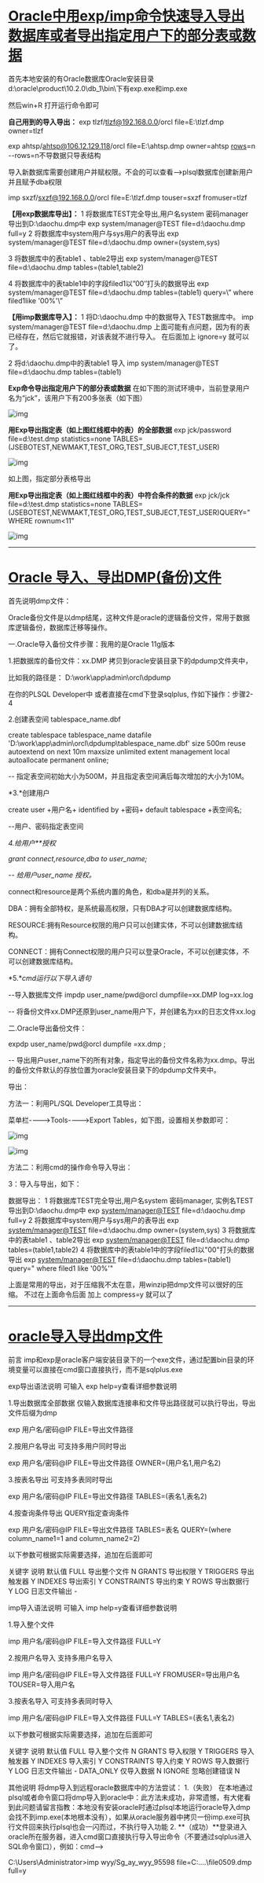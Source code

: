 # [Oracle中用exp/imp命令快速导入导出数据库或者导出指定用户下的部分表或数据](https://blog.csdn.net/weixin_47536319/article/details/122839558)

首先本地安装的有Oracle数据库Oracle安装目录d:\oracle\product\10.2.0\db_1\bin\下有exp.exe和imp.exe

然后win+R 打开运行命令即可

**自己用到的导入导出：**
exp tlzf/tlzf@192.168.0.0/orcl file=E:\tlzf.dmp owner=tlzf

exp ahtsp/ahtsp@106.12.129.118/orcl file=E:\ahtsp.dmp owner=ahtsp [rows](https://so.csdn.net/so/search?q=rows&spm=1001.2101.3001.7020)=n  --rows=n不导数据只导表结构

导入新数据库需要创建用户并赋权限。不会的可以查看-->plsql数据库创建新用户并且赋予dba权限

imp sxzf/sxzf@192.168.0.0/orcl file=E:\tlzf.dmp touser=sxzf  fromuser=tlzf

**【用exp数据库导出】：**
1 将数据库TEST完全导出,用户名system 密码manager 导出到D:\daochu.dmp中
  exp system/manager@TEST file=d:\daochu.dmp full=y
2 将数据库中system用户与sys用户的表导出
  exp system/manager@TEST file=d:\daochu.dmp owner=(system,sys)

3 将数据库中的表table1 、table2导出
  exp system/manager@TEST file=d:\daochu.dmp tables=(table1,table2)

4 将数据库中的表table1中的字段filed1以”00″打头的数据导出
  exp system/manager@TEST file=d:\daochu.dmp tables=(table1) query=\” where filed1like '00%'\”

**【用imp数据库导入】：**
1 将D:\daochu.dmp 中的数据导入 TEST数据库中。
  imp system/manager@TEST  file=d:\daochu.dmp
  上面可能有点问题，因为有的表已经存在，然后它就报错，对该表就不进行导入。
  在后面加上 ignore=y 就可以了。

2 将d:\daochu.dmp中的表table1 导入
imp system/manager@TEST  file=d:\daochu.dmp  tables=(table1)

**Exp命令导出指定用户下的部分表或数据**
在如下图的测试环境中，当前登录用户名为“jck”，该用户下有200多张表（如下图）

![img](https://img-blog.csdnimg.cn/20181227145747930)

 

**用Exp导出指定表（如上图红线框中的表）的全部数据**
exp jck/password file=d:\test.dmp statistics=none TABLES=(JSEBOTEST,NEWMAKT,TEST_ORG,TEST_SUBJECT,TEST_USER)

![img](https://img-blog.csdnimg.cn/20181227145747955)

 

如上图，指定部分表格导出

**用Exp导出指定表（如上图红线框中的表）中符合条件的数据**
exp jck/jck file=d:\test.dmp statistics=none TABLES=(JSEBOTEST,NEWMAKT,TEST_ORG,TEST_SUBJECT,TEST_USER)QUERY=\"WHERE rownum<11\"

![img](https://img-blog.csdnimg.cn/20181227145747972)



---

# [Oracle 导入、导出DMP(备份)文件](https://www.cnblogs.com/ggll611928/p/15845429.html)

首先说明dmp文件：

Oracle备份文件是以dmp结尾，这种文件是oracle的逻辑备份文件，常用于数据库逻辑备份，数据库迁移等操作。

 

一.Oracle导入备份文件步骤：我用的是Oracle 11g版本

1.把数据库的备份文件：xx.DMP  拷贝到oracle安装目录下的dpdump文件夹中，

比如我的路径是： D:\work\app\admin\orcl\dpdump 

 

在你的PLSQL Developer中 或者直接在cmd下登录sqlplus,  作如下操作：步骤2-4

2.创建表空间 tablespace_name.dbf 

create tablespace  tablespace_name  datafile 'D:\work\app\admin\orcl\dpdump\tablespace_name.dbf' size 500m 
reuse autoextend on next 10m maxsize unlimited extent management local autoallocate permanent online;

-- 指定表空间初始大小为500M，并且指定表空间满后每次增加的大小为10M。

 

*3.*创建用户

create user +用户名+ identified by +密码+ default tablespace +表空间名;  

--用户、密码指定表空间

 

*4.给用户**授权*

*grant connect,resource,dba to user_name;*

*-- 给用户user_name 授权。*

connect和resource是两个系统内置的角色，和dba是并列的关系。

 

DBA：拥有全部特权，是系统最高权限，只有DBA才可以创建数据库结构。

 

RESOURCE:拥有Resource权限的用户只可以创建实体，不可以创建数据库结构。

 

CONNECT：拥有Connect权限的用户只可以登录Oracle，不可以创建实体，不可以创建数据库结构。

 

 

*5.**cmd运行以下导入语句*

--导入数据库文件 
impdp user_name/pwd@orcl dumpfile=xx.DMP  log=xx.log

-- 将备份文件xx.DMP还原到user_name用户下，并创建名为xx的日志文件xx.log

 

二.Oracle导出备份文件：

 

expdp user_name/pwd@orcl  dumpfile =xx.dmp ;

-- 导出用户user_name下的所有对象，指定导出的备份文件名称为xx.dmp。导出的备份文件默认的存放位置为oracle安装目录下的dpdump文件夹中。

 

 

 

 

导出：

方法一：利用PL/SQL Developer工具导出：

菜单栏---->Tools---->Export Tables，如下图，设置相关参数即可：

 

![img](http://blog.csdn.net/lanpy88/article/details/7580691)

![img](https://images0.cnblogs.com/blog/348022/201306/05113013-5842be30eb464eeda42fba64825cdb25.jpg)

 

方法二：利用cmd的操作命令导入导出：

3：导入与导出，如下：

数据导出：
 1 将数据库TEST完全导出,用户名system 密码manager, 实例名TEST 导出到D:\daochu.dmp中
  exp [system/manager@TEST](mailto:system/manager@TEST) file=d:\daochu.dmp full=y
 2 将数据库中system用户与sys用户的表导出
  exp [system/manager@TEST](mailto:system/manager@TEST) file=d:\daochu.dmp owner=(system,sys)
 3 将数据库中的表table1 、table2导出
  exp [system/manager@TEST](mailto:system/manager@TEST) file=d:\daochu.dmp tables=(table1,table2) 
 4 将数据库中的表table1中的字段filed1以"00"打头的数据导出
  exp [system/manager@TEST](mailto:system/manager@TEST) file=d:\daochu.dmp tables=(table1) query=\" where filed1 like '00%'\"

   上面是常用的导出，对于压缩我不太在意，用winzip把dmp文件可以很好的压缩。
 不过在上面命令后面 加上 compress=y 就可以了 

----

# [oracle导入导出dmp文件](https://blog.csdn.net/weixin_49778600/article/details/124729697)

前言
imp和exp是oracle客户端安装目录下的一个exe文件，通过配置bin目录的环境变量可以直接在cmd窗口直接执行，而不是sqlplus.exe

exp导出语法说明
可输入 exp help=y查看详细参数说明

1.导出数据库全部数据
仅输入数据库连接串和文件导出路径就可以执行导出，导出文件后缀为dmp

exp  用户名/密码@IP  FILE=导出文件路径 

2.按用户名导出
可支持多用户同时导出

exp  用户名/密码@IP  FILE=导出文件路径  OWNER=(用户名1,用户名2)

3.按表名导出
可支持多表同时导出

exp  用户名/密码@IP  FILE=导出文件路径  TABLES=(表名1,表名2)

4.按查询条件导出
QUERY指定查询条件

exp  用户名/密码@IP  FILE=导出文件路径  TABLES=表名  QUERY=(where column_name1=1 and column_name2=2)

以下参数可根据实际需要选择，追加在后面即可

关键字 说明 默认值
FULL 导出整个文件 N
GRANTS 导出权限 Y
TRIGGERS 导出触发器 Y
INDEXES 导出索引 Y
CONSTRAINTS 导出约束 Y
ROWS 导出数据行 Y
LOG 日志文件输出 -

imp导入语法说明
可输入 imp help=y查看详细参数说明

1.导入整个文件

imp 用户名/密码@IP  FILE=导入文件路径  FULL=Y

2.按用户名导入
支持多用户名导入

imp  用户名/密码@IP  FILE=导入文件路径  FULL=Y FROMUSER=导出用户名 TOUSER=导入用户名

3.按表名导入
可支持多表同时导入

imp 用户名/密码@IP  FILE=导入文件路径  FULL=Y TABLES=(表名1,表名2)

以下参数可根据实际需要选择，追加在后面即可

关键字 说明 默认值
FULL 导入整个文件 N
GRANTS 导入权限 Y
TRIGGERS 导入触发器 Y
INDEXES 导入索引 Y
CONSTRAINTS 导入约束 Y
ROWS 导入数据行 Y
LOG 日志文件输出 -
DATA_ONLY 仅导入数据 N
IGNORE 忽略创建错误 N

其他说明
将dmp导入到远程oracle数据库中的方法尝试：
1.（失败） 在本地通过plsql或者命令窗口将dmp导入到oracle中：此方法未成功，非常遗憾，有大佬看到此问题请留言指教：本地没有安装oracle时通过plsql本地运行oracle导入dmp会找不到imp.exe(本地根本没有），如果从oracle服务器中拷贝一份imp.exe可执行文件回来执行plsql也会一闪而过，不执行导入功能
2. **（成功）**登录进入oracle所在服务器，进入cmd窗口直接执行导入导出命令（不要通过sqlplus进入SQL命令窗口），例如：cmd–>

C:\Users\Administrator>imp wyy/Sg_ay_wyy_95598 file=C:\....\file0509.dmp full=y